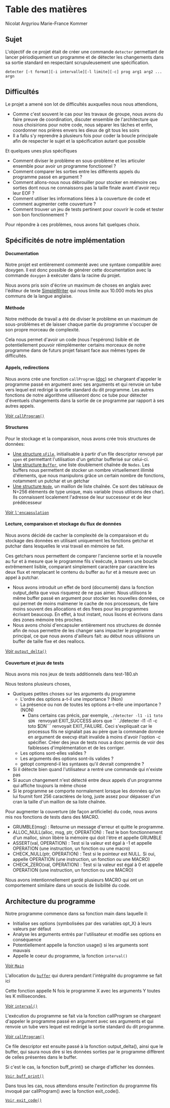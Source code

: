 # Table des matières

Nicolat Argyriou
Marie-France Kommer

## Sujet

L'objectif de ce projet était de créer une commande ```detecter``` permettant de lancer périodiquement un programme et de détecter les changements dans sa sortie standard en respectant scrupuleusement une spécification.

```
detecter [-t format][-i intervalle][-l limite][-c] prog arg1 arg2 ... argn
```

## Difficultés

Le projet a amené son lot de difficultés auxquelles nous nous attendions,

* Comme c'est souvent le cas pour les travaux de groupe, nous avons du faire preuve de coordination, discuter ensemble de l'architecture que nous choisirions pour notre code, nous séparer les tâches et enfin, coordonner nos prières envers les dieux de git tous les soirs
* Il a fallu s'y reprendre à plusieurs fois pour coder la boucle principale afin de respecter le sujet et la spécification autant que possible

Et quelques unes plus spécifiques

* Comment diviser le problème en sous-problème et les articuler ensemble pour avoir un programme fonctionnel ?
* Comment comparer les sorties entre les différents appels du programme passé en argument ? 
* Comment allons-nous nous débrouiller pour stocker en mémoire ces sorties dont nous ne connaissons pas la taille finale avant d'avoir reçu leur EOF ?
* Comment utiliser les informations liées à la couverture de code et comment augmenter cette couverture ?
* Comment trouver un jeu de tests pertinent pour couvrir le code et tester son bon fonctionnement ?

Pour répondre à ces problèmes, nous avons fait quelques choix. 

## Spécificités de notre implémentation

#### Documentation

Notre projet est entièrement commenté avec une syntaxe compatible avec doxygen. Il est donc possible de générer cette documentation avec la commande ```doxygen``` à exécuter dans la racine du projet.

Nous avons pris soin d'écrire un maximum de choses en anglais avec l'éditeur de texte [SimpleWriter](https://xkcd.com/simplewriter/) qui nous limite aux 10.000 mots les plus communs de la langue anglaise.

#### Méthode

Notre méthode de travail a été de diviser le problème en un maximum de sous-problèmes et de laisser chaque partie du programme s'occuper de son propre morceau de complexité.

Cela nous permet d'avoir un code (nous l'espérons) lisible et de potentiellement pouvoir réimplémenter certains morceaux de notre programme dans de futurs projet faisant face aux mêmes types de difficultés.

#### Appels, redirections

Nous avons crée une fonction ```callProgram``` ([doc]()) se chargeant d'appeler le programme passé en argument avec ses arguments et qui renvoie un tube vers lequel est redirigé la sortie standard du dit programme. Les autres fonctions de notre algorithme utiliseront donc ce tube pour détecter d'éventuels changements dans la sortie de ce programme par rapport à ses autres appels.

[Voir ```callProgram()```](doc/html/detecter_8h.html#a29aec1ddf28d146551c18cce81ed5399)


#### Structures

Pour le stockage et la comparaison, nous avons crée trois structures de données:

* [Une structure ```sFile```](doc/html/structs__file.html), initialisable à partir d'un file descriptor renvoyé par ```open``` et permettant l'utilisation d'un getchar bufferisé sur celui-ci.
* [Une structure ```Buffer```](doc/html/structs__buff.html), une liste doublement chaînée de ```Nodes```. Les buffers nous permettent de stocker un nombre virtuellement illimité d'élements, que nous manipulons grâce un certain nombre de fonctions, notamment un putchar et un getchar
* [Une structure ```Node```](doc/html/structs__node.html), un maillon de liste chaînée. Ce sont des tableaux de N=256 éléments de type unique, mais variable (nous utilisons des char). Ils connaissent localement l'adresse de leur successeur et de leur prédécesseur

[Voir ```l'encapsulation```](doc/html/buff__and__file_8h.html)

#### Lecture, comparaison et stockage du flux de données

Nous avons décidé de cacher la complexité de la comparaison et du stockage des données en utilisant uniquement les fonctions getchar et putchar dans lesquelles le vrai travail en mémoire se fait.

Ces getchars nous permettent de comparer l'ancienne sortie et la nouvelle au fur et à mesure que le programme fils s'exécute, à travers une boucle extrêmement lisible, comparant simplement caractère par caractère les deux flux et remplacant le contenu du buffer au fur et à mesure avec un appel à putchar.

* Nous avons introduit *un* effet de bord (documenté) dans la fonction output_delta que vous risquerez de ne pas aimer. Nous utilisons le même buffer passé en argument pour stocker les nouvelles données, ce qui permet de moins malmener le cache de nos processeurs, de faire moins souvent des allocations et des frees pour les programmes écrivant beaucoup. 
En effet, à tout instant, nous lisons et écrivons dans des zones mémoire très proches.
* Nous avons choisi d'encapsuler entièrement nos structures de donnée afin de nous permettre de les changer sans impacter le programme principal, ce que nous avons d'ailleurs fait: au début nous utilisions un buffer de taille fixe et des reallocs.

[Voir ```output_delta()```](doc/html/detecter_8h.html#a5351354317915a33d5a3c1c2611a5315)

#### Couverture et jeux de tests

Nous avons mis nos jeux de tests additionnels dans test-180.sh

Nous testons plusieurs choses,

- Quelques petites choses sur les arguments du programme
  - L'ordre des options a-t-il une importance ? (Non)
  - La présence ou non de toutes les options a-t-elle une importance ? (NON)
    - Dans certains cas précis, par exemple, ```./detecter -l1 -i1 toto $DN ``` renvoyait EXIT_SUCCESS alors que `` `./detecter -l1 -i1 -c toto $DN``` renvoyait EXIT_FAILURE. Ceci s'expliquait car le processus fils ne signalait pas au père que la commande donnée en argument de execvp était invalide à moins d'avoir l'option -c spécifier. Créer des jeux de tests nous a donc permis de voir des faiblesses d'implémentation et de les corriger.
  - Les options sont-elles valides ?
  - Les arguments des options sont-ils valides ?
  - getopt comprend-il les syntaxes qu'il devrait comprendre ?
- Si il détecte bien quand l'utilisateur a rentré une commande qui n'existe pas
- Si aucun changement n'est détecté entre deux appels d'un programme qui affiche toujours la même chose
- Si le programme se comporte normalement lorsque les données qu'on lui fournit font 256 caractères de long, juste assez pour dépasser d'un cran la taille d'un maillon de sa liste chaînée.

Pour augmenter la couverture (de façon artificielle) du code, nous avons mis nos fonctions de tests dans des MACRO.

* GRUMBLE(msg) : Retourne un message d'erreur et quitte le programme.
* ALLOC_NULL(alloc, msg, ptr, OPERATION) : Test le bon fonctionnement d'un malloc, sinon libère la mémoire qui doit l'être et appelle GRUMBLE
* ASSERT(val, OPERATION) : Test si la valeur est égal à -1 et appelle OPERATION (une instruction, un fonction ou une macro)
* CHECK_NULL(ptr, OPERATION) : Test si le pointeur est NULL. Si oui, appelle OPERATION (une instruction, un fonction ou une MACRO)
* CHECK_ZERO(val, OPERATION) : Test si la valeur est égal à 0 et appelle OPERATION (une instruction, un fonction ou une MACRO)
 
Nous avons intentionnellement gardé plusieurs MACRO qui ont un comportement similaire dans un soucis de lisibilité du code.

## Architecture du programme

Notre programme commence dans sa fonction main dans laquelle il: 

* Initialise ses options (symbolisées par des variables opt_X) à leurs valeurs par défaut
* Analyse les arguments entrés par l'utilisateur et modifie ses options en conséquence
* Potentiellement appelle la fonction usage() si les arguments sont mauvais
* Appelle le coeur du programme, la fonction ```interval()```

[Voir ```Main```]()

L'allocation du [```buffer```](doc/html/structs__buff.html) qui durera pendant l'intégralité du programme se fait ici

Cette fonction appelle N fois le programme X avec les arguments Y toutes les K millisecondes. 

[Voir ```interval()```](doc/html/detecter_8h.html#aa4efd77ab6ae544b8985d542daa63a2f)

L'exécution du programme se fait via la fonction callProgram se chargeant d'appeler le programme passé en argument avec ses arguments et qui renvoie un tube vers lequel est redirigé la sortie standard du dit programme.

[Voir ```callProgram()```](doc/html/detecter_8h.html#a29aec1ddf28d146551c18cce81ed5399)

Ce file descriptor est ensuite passé à la fonction output_delta(), ainsi que le buffer, qui saura nous dire si les données sorties par le programme diffèrent de celles présentes dans le buffer.

Si c'est le cas, la fonction buff_print() se charge d'afficher les données.

[```Voir buff_print()```](doc/html/buff__and__file_8h.html#a8a6915be4ebc290760baff3bc2378b00) 

Dans tous les cas, nous attendons ensuite l'extinction du programme fils invoqué par callProgram() avec la fonction exit_code().

[```Voir exit_code()```](doc/html/detecter_8c.html#aa07b951f949b7b01251f236dd4d62405)
